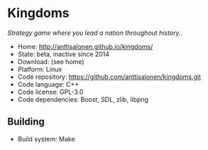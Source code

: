 # Kingdoms

_Strategy game where you lead a nation throughout history.._

- Home: http://anttisalonen.github.io/kingdoms/
- State: beta, inactive since 2014
- Download: (see home)
- Platform: Linux 
- Code repository: https://github.com/anttisalonen/kingdoms.git
- Code language: C++
- Code license: GPL-3.0
- Code dependencies: Boost, SDL, zlib, libpng 

## Building

- Build system: Make
